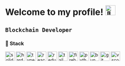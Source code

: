 # Welcome to my profile! <img src="https://fonts.gstatic.com/s/e/notoemoji/latest/1f44b_1f3fb/512.gif" alt="👋" width="32" height="32">
 

**`Blockchain Developer`**
---
### 🍵 Stack


 <img alt="solidity" width="30px" src="https://cdn.jsdelivr.net/gh/devicons/devicon@latest/icons/solidity/solidity-original.svg"/> <img alt="hardhat" width="30px" src="https://cdn.jsdelivr.net/gh/devicons/devicon@latest/icons/hardhat/hardhat-original.svg"/>  <img alt="typescript" width="30px" src="https://cdn.jsdelivr.net/gh/devicons/devicon@latest/icons/typescript/typescript-original.svg"/>  <img alt="react" width="30px" src="https://cdn.jsdelivr.net/gh/devicons/devicon@latest/icons/react/react-original.svg"/>  <img alt="redux" width="30px" src="https://cdn.jsdelivr.net/gh/devicons/devicon@latest/icons/redux/redux-original.svg"/>  <img alt="tailwindcss" width="30px" src="https://cdn.jsdelivr.net/gh/devicons/devicon@latest/icons/tailwindcss/tailwindcss-original.svg"/> <img alt="firebase" width="30px" src="https://cdn.jsdelivr.net/gh/devicons/devicon@latest/icons/firebase/firebase-original.svg"/> <img alt="python" width="30px" src="https://cdn.jsdelivr.net/gh/devicons/devicon@latest/icons/python/python-original.svg"/>   <img alt="bun" width="30px" src="https://cdn.jsdelivr.net/gh/devicons/devicon@latest/icons/bun/bun-original.svg"/> <img alt="git" width="30px" src="https://cdn.jsdelivr.net/gh/devicons/devicon@latest/icons/git/git-original.svg"/> <img alt="vscode" width="30px" src="https://cdn.jsdelivr.net/gh/devicons/devicon@latest/icons/vscode/vscode-original.svg"/> 
